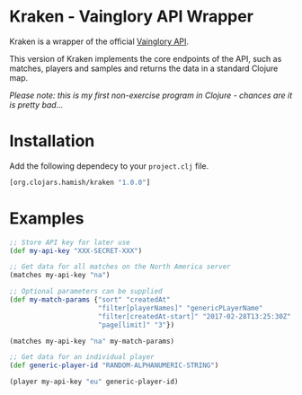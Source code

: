 # Kraken - Vainglory API Wrapper

Kraken is a wrapper of the official [Vainglory API](https://developer.vainglorygame.com/).

This version of Kraken implements the core endpoints of the API, such as matches, players and samples and returns the data in a standard Clojure map.

*Please note: this is my first non-exercise program in Clojure - chances are it is pretty bad...*

# Installation

Add the following dependecy to your `project.clj` file.

```clojure
[org.clojars.hamish/kraken "1.0.0"]
```

# Examples

```clojure
;; Store API key for later use
(def my-api-key "XXX-SECRET-XXX")

;; Get data for all matches on the North America server
(matches my-api-key "na")

;; Optional parameters can be supplied
(def my-match-params {"sort" "createdAt"
                      "filter[playerNames]" "genericPLayerName"
                      "filter[createdAt-start]" "2017-02-28T13:25:30Z"
                      "page[limit]" "3"})

(matches my-api-key "na" my-match-params)

;; Get data for an individual player
(def generic-player-id "RANDOM-ALPHANUMERIC-STRING")

(player my-api-key "eu" generic-player-id)
```
